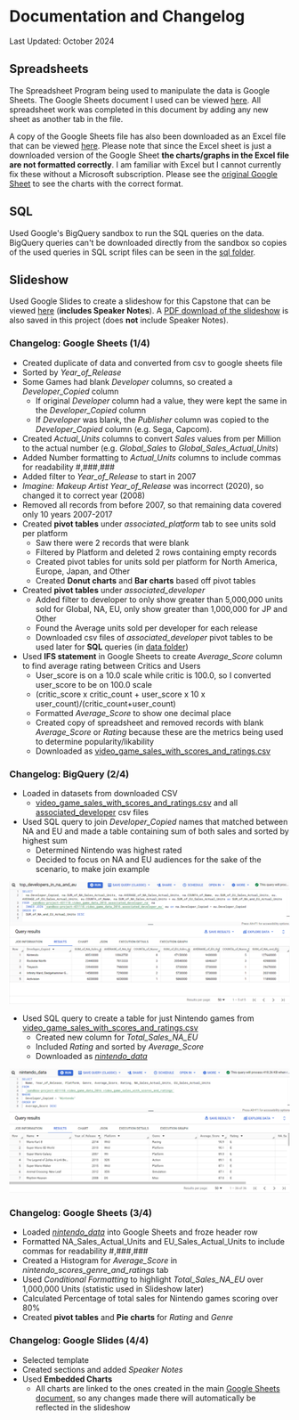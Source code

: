 # Documentation and Changelog

Last Updated: October 2024

## Spreadsheets

The Spreadsheet Program being used to manipulate the data is Google Sheets. The Google Sheets document I used can be viewed [here](https://docs.google.com/spreadsheets/d/1BajKiLUhF1DZFFr2DQt4Ou9uBppsCPL-DVQhmIETFmo/edit?usp=sharing). All spreadsheet work was completed in this document by adding any new sheet as another tab in the file.

A copy of the Google Sheets file has also been downloaded as an Excel file that can be viewed [here](capstone_spreadsheets_sql_slideshow\video_game_sales_FINAL_241023.xlsx). Please note that since the Excel sheet is just a downloaded version of the Google Sheet **the charts/graphs in the Excel file are not formatted correctly**. I am familiar with Excel but I cannot currently fix these without a Microsoft subscription. Please see the [original Google Sheet](https://docs.google.com/spreadsheets/d/1BajKiLUhF1DZFFr2DQt4Ou9uBppsCPL-DVQhmIETFmo/edit?usp=sharing) to see the charts with the correct format.

## SQL

Used Google's BigQuery sandbox to run the SQL queries on the data. BigQuery queries can't be downloaded directly from the sandbox so copies of the used queries in SQL script files can be seen in the [sql folder](capstone_spreadsheets_sql_slideshow\sql).

## Slideshow

Used Google Slides to create a slideshow for this Capstone that can be viewed [here](https://docs.google.com/presentation/d/1E1vHoREJ3GviHgaH61mnQSr2RmdsqFd0v1ZLsB9K8eA/edit?usp=sharing) (**includes Speaker Notes**). A [PDF download of the slideshow](capstone_spreadsheets_sql_slideshow\Predicting_Popular_Video_Game_Releases_241023.pdf) is also saved in this project (does **not** include Speaker Notes).

### Changelog: Google Sheets (1/4)

- Created duplicate of data and converted from csv to google sheets file
- Sorted by _Year_of_Release_
- Some Games had blank _Developer_ columns, so created a _Developer_Copied_ column
  - If original _Developer_ column had a value, they were kept the same in the _Developer_Copied_ column
  - If _Developer_ was blank, the _Publisher_ column was copied to the _Developer_Copied_ column (e.g. Sega, Capcom).
- Created _Actual_Units_ columns to convert _Sales_ values from per Million to the actual number (e.g. _Global_Sales_ to _Global_Sales_Actual_Units_)
- Added Number formatting to _Actual_Units_ columns to include commas for readability #,###,###
- Added filter to _Year_of_Release_ to start in 2007
- _Imagine: Makeup Artist_ _Year_of_Release_ was incorrect (2020), so changed it to correct year (2008)
- Removed all records from before 2007, so that remaining data covered only 10 years 2007-2017
- Created **pivot tables** under _associated_platform_ tab to see units sold per platform
  - Saw there were 2 records that were blank
  - Filtered by Platform and deleted 2 rows containing empty records
  - Created pivot tables for units sold per platform for North America, Europe, Japan, and Other
  - Created **Donut charts** and **Bar charts** based off pivot tables
- Created **pivot tables** under _associated_developer_
  - Added filter to developer to only show greater than 5,000,000 units sold for Global, NA, EU, only show greater than 1,000,000 for JP and Other
  - Found the Average units sold per developer for each release
  - Downloaded csv files of _associated_developer_ pivot tables to be used later for **SQL** queries (in [data folder](data))
- Used **IFS statement** in Google Sheets to create _Average_Score_ column to find average rating between Critics and Users
  - User_score is on a 10.0 scale while critic is 100.0, so I converted user_score to be on 100.0 scale
  - (critic_score x critic_count + user_score x 10 x user_count)/(critic_count+user_count)
  - Formatted _Average_Score_ to show one decimal place
  - Created copy of spreadsheet and removed records with blank _Average_Score_ or _Rating_ because these are the metrics being used to determine popularity/likability
  - Downloaded as [video_game_sales_with_scores_and_ratings.csv](data\video_game_sales_with_scores_and_ratings.csv)

### Changelog: BigQuery (2/4)

- Loaded in datasets from downloaded CSV
  - [video_game_sales_with_scores_and_ratings.csv](data\video_game_sales_with_scores_and_ratings.csv) and all [associated_developer](data) csv files
- Used SQL query to join _Developer_Copied_ names that matched between NA and EU and made a table containing sum of both sales and sorted by highest sum
  - Determined Nintendo was highest rated
  - Decided to focus on NA and EU audiences for the sake of the scenario, to make join example

![top_developers_in_na_and_eu](./images/top_developers_in_na_and_eu.PNG)

- Used SQL query to create a table for just Nintendo games from [video_game_sales_with_scores_and_ratings.csv](data\video_game_sales_with_scores_and_ratings.csv)
  - Created new column for _Total_Sales_NA_EU_
  - Included _Rating_ and sorted by _Average_Score_
  - Downloaded as [_nintendo_data_](data\nintendo_data.csv)

![nintendo_data](./images/nintendo_data.PNG)

### Changelog: Google Sheets (3/4)

- Loaded [_nintendo_data_](data\nintendo_data.csv) into Google Sheets and froze header row
- Formatted NA_Sales_Actual_Units and EU_Sales_Actual_Units to include commas for readability #,###,###
- Created a Histogram for _Average_Score_ in _nintendo_scores_genre_and_ratings_ tab
- Used _Conditional Formatting_ to highlight _Total_Sales_NA_EU_ over 1,000,000 Units (statistic used in Slideshow later)
- Calculated Percentage of total sales for Nintendo games scoring over 80%
- Created **pivot tables** and **Pie charts** for _Rating_ and _Genre_

### Changelog: Google Slides (4/4)

- Selected template
- Created sections and added _Speaker Notes_
- Used **Embedded Charts**
  - All charts are linked to the ones created in the main [Google Sheets document](https://docs.google.com/spreadsheets/d/1BajKiLUhF1DZFFr2DQt4Ou9uBppsCPL-DVQhmIETFmo/edit?usp=sharing), so any changes made there will automatically be reflected in the slideshow
